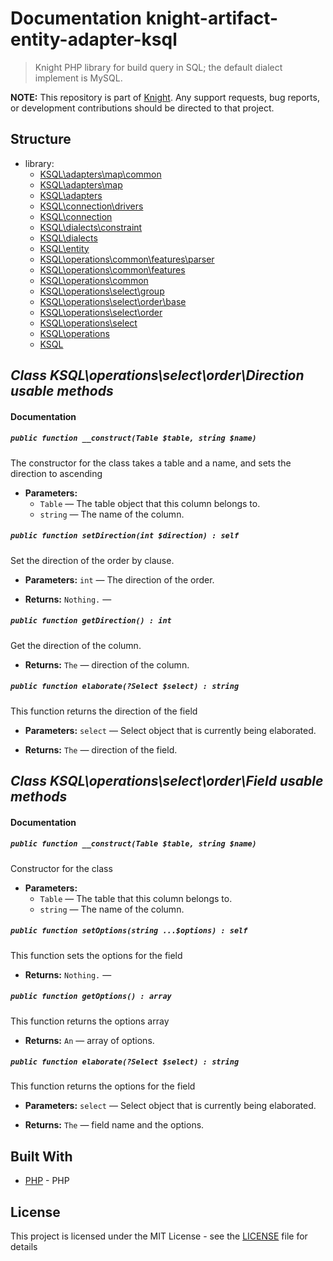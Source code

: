 # Documentation knight-artifact-entity-adapter-ksql

> Knight PHP library for build query in SQL; the default dialect implement is MySQL.

**NOTE:** This repository is part of [Knight](https://github.com/energia-source/knight). Any
support requests, bug reports, or development contributions should be directed to
that project.

## Structure

- library:
    - [KSQL\adapters\map\common](https://github.com/energia-source/knight-artifact-entity-adapter-ksql/tree/main/lib/adapters/map/common)
    - [KSQL\adapters\map](https://github.com/energia-source/knight-artifact-entity-adapter-ksql/tree/main/lib/adapters/map)
    - [KSQL\adapters](https://github.com/energia-source/knight-artifact-entity-adapter-ksql/tree/main/lib/adapters)
    - [KSQL\connection\drivers](https://github.com/energia-source/knight-artifact-entity-adapter-ksql/tree/main/lib/connection/drivers)
    - [KSQL\connection](https://github.com/energia-source/knight-artifact-entity-adapter-ksql/tree/main/lib/connection)
    - [KSQL\dialects\constraint](https://github.com/energia-source/knight-artifact-entity-adapter-ksql/tree/main/lib/dialects/constraint)
    - [KSQL\dialects](https://github.com/energia-source/knight-artifact-entity-adapter-ksql/tree/main/lib/dialects)
    - [KSQL\entity](https://github.com/energia-source/knight-artifact-entity-adapter-ksql/tree/main/lib/entity)
    - [KSQL\operations\common\features\parser](https://github.com/energia-source/knight-artifact-entity-adapter-ksql/tree/main/lib/operations/common/features/parser)
    - [KSQL\operations\common\features](https://github.com/energia-source/knight-artifact-entity-adapter-ksql/tree/main/lib/operations/common/features)
    - [KSQL\operations\common](https://github.com/energia-source/knight-artifact-entity-adapter-ksql/tree/main/lib/operations/common)
    - [KSQL\operations\select\group](https://github.com/energia-source/knight-artifact-entity-adapter-ksql/tree/main/lib/operations/select/group)
    - [KSQL\operations\select\order\base](https://github.com/energia-source/knight-artifact-entity-adapter-ksql/tree/main/lib/operations/select/order/base)
    - [KSQL\operations\select\order](https://github.com/energia-source/knight-artifact-entity-adapter-ksql/tree/main/lib/operations/select/order)
    - [KSQL\operations\select](https://github.com/energia-source/knight-artifact-entity-adapter-ksql/tree/main/lib/operations/select)
    - [KSQL\operations](https://github.com/energia-source/knight-artifact-entity-adapter-ksql/tree/main/lib/operations)
    - [KSQL](https://github.com/energia-source/knight-knight-artifact-entity-adapter-ksql/blob/main/lib)

## ***Class KSQL\operations\select\order\Direction usable methods***

#### Documentation

##### `public function __construct(Table $table, string $name)`

The constructor for the class takes a table and a name, and sets the direction to ascending

 * **Parameters:**
   * `Table` — The table object that this column belongs to.
   * `string` — The name of the column.

##### `public function setDirection(int $direction) : self`

Set the direction of the order by clause.

 * **Parameters:** `int` — The direction of the order.

     <p>
 * **Returns:** `Nothing.` — 

##### `public function getDirection() : int`

Get the direction of the column.

 * **Returns:** `The` — direction of the column.

##### `public function elaborate(?Select $select) : string`

This function returns the direction of the field

 * **Parameters:** `select` — Select object that is currently being elaborated.

     <p>
 * **Returns:** `The` — direction of the field.

 ## ***Class KSQL\operations\select\order\Field usable methods***

#### Documentation

##### `public function __construct(Table $table, string $name)`

Constructor for the class

 * **Parameters:**
   * `Table` — The table that this column belongs to.
   * `string` — The name of the column.

##### `public function setOptions(string ...$options) : self`

This function sets the options for the field

 * **Returns:** `Nothing.` — 

##### `public function getOptions() : array`

This function returns the options array

 * **Returns:** `An` — array of options.

##### `public function elaborate(?Select $select) : string`

This function returns the options for the field

 * **Parameters:** `select` — Select object that is currently being elaborated.

     <p>
 * **Returns:** `The` — field name and the options.

## Built With

* [PHP](https://www.php.net/) - PHP

## License

This project is licensed under the MIT License - see the [LICENSE](LICENSE) file for details